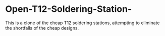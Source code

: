 # Open-T12-Soldering-Station-
This is a clone of the cheap T12 soldering stations, attempting to eliminate the shortfalls of the cheap designs. 
